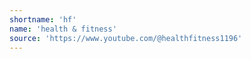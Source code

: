 ```yaml
---
shortname: 'hf'
name: 'health & fitness'
source: 'https://www.youtube.com/@healthfitness1196'
---
```

